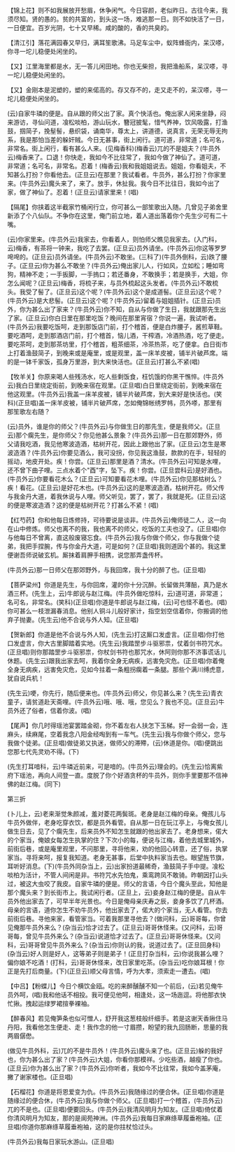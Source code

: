 <!-- { "loadSidebar": true } -->
【锦上花】则不如我展放开愁眉，休争闲气。今日容颜，老似昨日。古往今来，我须尽知。贤的愚的。贫的共富的，到头这一场，难逃那一日。则不如快活了一日，一日便宜。百岁光阴，七十又早稀。咸的酸的，香的共臭的。

【清江引】落花满园春又早归，满耳笙歌沸。马足车尘中，蚁阵蜂衙内，呆汉嗏，你寻一坨儿稳便处闲坐的。

【又】江里海里都是水，无一答儿闲田地。你也无柴担，我把渔船系，呆汉嗏，寻一坨儿稳便处闲坐的。

【又】金刚本是泥塑的，塑的来偌高的。存又存不的，走又走不的，呆汉嗏，寻一坨儿稳便处闲坐的。

(云)自家牛璘的便是。自从跟的师父出了家。真个快活也。俺出家人闲来坐静，闷来游访，寻仙问道，飡松啖柏，游山玩水，簪冠披髦，惜气养神，饮风吸露，打渔鼓，掴简子，挽髽髻，悬织袋，诵南华，尊太上，讲道德，说真言，无荣无辱无拘系，我是那怕当差的躲奸贼。今日无甚事，街上闲行。道可道，非常道；名可名，非常名。街上闲行，看有甚么人来。(见梅香科)(梅香云)兀的不是姐夫？(牛员外云)梅香来了。口退！你快走，我如今不比往常了，我如今做了神仙了。道可道，非常道；名可名，非常名。忍着！(梅香云)我和我姐姐说去。姐姐，你看姐夫，不知甚么打扮？你看他去。(正旦云)在那里？我试看者。牛员外，甚么打扮？你家里来。(牛员外云)魔头来了，来了。放手，休扯我。我今日不比往日，我如今出了家，做了神仙了。忍着！(正旦云)请家里来！(唱)

【隔尾】你挟着这半截家竹桶闲行立，你可甚么一部笙歌出入随。几曾见子弟舍里新添了个八仙队。不争你在这里，俺门前立地，着人道出落着你个先生少可有二十嘴。

(云)你家里来。(牛员外云)我家去，你看着人，则怕师父瞧见我家去。(入门科，云)梅香，有茶将一钟来，我吃了去罢。(正旦云)员外请坐。(牛员外云)你这等罗罗唣唣的。(正旦云)员外请坐。(牛员外云)不敢坐。(三科了)(牛员外倒科，云)跌了腰子。(正旦云)你为甚么不敢坐？(牛员外云)俺出家儿人，行如风，立如松；睡如弯狗，精神不走；一手扳脚，一手摀口；若还番身，不敢换手；若是换手，大姐，你怎么闻呢？(正旦云)梅香，将梳子来，与员外梳起这头发者。(牛员外云)不敢梳头。我受了髻了。(正旦云)这个呢？(牛员外云)这个是成道髻。(正旦云)这个呢？(牛员外云)是大悲髻。(正旦云)这个呢？(牛员外云)留着与姐姐插针。(正旦云)员外，你为甚么出了家来？(牛员外云)你不知，自从与你做了生日，我就跟那先生出了家。(正旦云)你白日里在那里吃饭？晚间在那里宵宿？你说一遍，我试听者。(牛员外云)我要吃饭呵，走到那饭店门前，打个稽首，便是白炸腰子，酱煎草鞋。要吃酒呵，走到那酒店门前，打个稽首，恼儿酒，干榨酒，冷酒热酒，吃了便走。要吃茶呵，走到那茶坊里，打个稽首，粗茶细茶，冷茶热茶，吃了便拿。白日街市上打着渔鼓简子，到晚来或是庵里，或是观里，盖一床羊皮被，铺半片破芦席。端的是一钵千家饭，孤身万里游，到大来快活也。(正旦云)打甚么不紧(唱)

【牧羊关】你原来喝人些残汤水，吃人些剩饭食，枉饥饿的你黑干憔悴。(牛员外云)我白日里绕定街前，到晚来宿在观里。(正旦唱)白日里绕定街前，到晚来宿在他这观里。(牛员外云)我盖一床羊皮被，铺半片破芦席，到大来好是快活也。(笑科)(正旦唱)盖一床羊皮被，铺半片破芦席，怎如俺锦帐绣罗帏，员外嗏，那里有那笙歌左右随？

(云)员外，谁是你的师父？(牛员外云)与你做生日的那先生，便是我师父。(正旦云)那个瘸先生，是你师父？你见他甚么景象？(牛员外云)那一日在那郊野外，师父请我吃酒，我见他寒波造酒，枯树开花，因此上跟他出了家。(正旦云)怎生是寒波造酒？(牛员外云)你要见酒么，我可没拐，你见我这渔鼓，款款的在手，轻轻的摇动，地皮开处。疾！你尝。(正旦云)那里是酒？清水。(牛员外云)可知是水哩，还不曾下曲子哩。三点水着个"酉"字，坠下。疾！你尝。(正旦尝科云)是好酒也。(牛员外云)你要看花木么？(正旦云)可知要看花木哩。(牛员外云)你见那枯树么？疾！看花。(正旦云)是好花木也。(牛员外云)这的是寒波造酒，枯树开花。师父传与我金丹大道，着我休说与人哩。师父听见，罢了，罢了，我就是死。(正旦云)这的便是寒波造酒？这的便是枯树开花？打甚么不紧！(唱)

【红芍药】你和他每日炼修持，可待要说是谈非。(牛员外云)俺师徒二人，这一向在山中修炼。师父也离不的我，我也离不的师父，吃饭的工夫也没了。(正旦唱)你与他每日不曾离，直这般废寝忘食。(牛员外云)我与你做个师父，你与我做个徒弟，我把手捏腕，传与你金丹大道，可是如何？(正旦唱)我则道因个甚的。我这里便谢吾师说破玄机。厮抹着肩胛手相携，说您那弄盏传杯。

(牛员外云)那一日师父在那郊野外，与我回席，我十分的醉了也。(正旦唱)

【菩萨梁州】你道是先生，与你回席，灌的你十分沉醉。长留做共薄醅，真乃是水酒三杯。(先生上，云)牛郎说与赵江梅。(牛员外做吃惊科，云)道可道，非常道；名可名，非常名。(笑科)(正旦唱)你道是牛郎说与赵江梅，(云)可也怪不着也。(唱)你可甚么一枝泄漏春消息。他别人铜斗儿般好家计，指空划空信着你，你搬调的他弃子抛妻。(先生云)他不合说与外人知。(正旦唱)

【贺新郎】你道是他不合说与外人知，(先生云)打这厮口发虚言。(正旦唱)你打他口发虚言，你大古里脚踏着实地。(先生云)我踏罡步斗驱邪祟，仗着剑书符咒水。(正旦唱)则你那踏罡步斗驱邪祟，你杖剑书符也那咒水，休阿则你那不济事谎话儿休题。(先生云)跟我出家去呵，我着你全身无病疾，远害免灾危。(正旦唱)你着俺全身无病疾，远害免灾危，见如今拄着一条粗拐瘸着一条腿。那些个满川缚虎意，犹自说兵机！

(先生云)哽，你先行，随后便来也。(牛员外云)师父，你见甚么来？(先生云)青衣童子，请贫道赴天斋哩。(牛员外云)哦、哦、哦，您见么？我也不见。(正旦云)牛员外还了俗者，信着你波。(唱)

【尾声】你几时得瑶池宴罢踏金砌，你不着左右人扶怎下玉梯。好一会弱一会，连麻头，续麻尾，空着我念八阳金经啕到有一车气。(先生云)我与你做个师父，您与我做个徒弟。(正旦唱)做徒弟又执迷，做师父的滞殢，(云)休道是你。(唱)便跳出您那七代先灵劝不得。(下)

(先生打耳喑科，云)牛璘近前来，可是喑的。(牛员外云)理会的。(先生云)恰离紫府下瑶池，再向人间登一直。度脱了你个好酒贪杯的牛员外，则你手里要那不信神佛的赵江梅。(同下)

第三折

(卜儿上，云)老来渐觉朱颜减，羞对菱花两鬓斑。老身是赵江梅的母亲。俺孩儿与牛员外做伴，老身吃穿衣饮，都是员外看管。自从那一日在玩江亭上，与俺女孩儿做生日去，见了个瘸先生，后来员外不知怎生就跟的他出家去了。老身想来，偌大的个家当，俺娘女每怎生执掌的住？下次小的每，便说与江梅，着他去城里城外，前街后巷，或是庵里观里，不问那里，寻将他来，劝的他回心转意，还了俗，执掌家当。寻将来呵，报复我知道。老身无甚事，后堂中执料家当去也。眼望旌节旗，耳听好消息。(下)(牛员外同杂当上，云)出家扮道最稀奇，渔鼓简子手中提。飡松啖柏为活计，不管人间闲是非。书符咒水先怕鬼，乘鸾跨凤不敢骑。昨朝因打山头过，被这大虫咬了我皮。自家牛璘的便是。师父的言语，今日个魔头至此，知他是那个魔头来？到长街市上。我试闲行者。(正旦上，云)妾身赵江梅的便是。自从牛员外他出家去了，可早半年光景也。今日是俺母亲庆寿之辰，妾身多饮了几杯酒。母亲的言语，道你怎生不劝牛员外，他出家去了，偌大的个家当，无人看管。你去前街后巷。寻他来家，看管家当。可着我那里寻他去？(做问科，云)哥哥每，你曾见俺那牛员外来么？(杂当云)恰才过去了。(正旦云)哥哥休怪来。(又问科，云)哥哥每，曾见牛员外来么？(杂当云)说道恰才过去了。(正旦云)哥哥休怪来。(又问科，云)哥哥曾见牛员外来么？(杂当云)你则认的我，说道过去了。(正旦回身科)(杂当云)好人则是好人，这等弟子则是弟子！(正旦打杂当科，云)你说我甚么哩？偏你娘不吃酒！(打科，云)哥哥休怪来，改日家里吃茶。(杂当云)吃你娘耳根！你正是先打后商量。(下)(正旦云)顺父母言情，呼为大孝，须索走一遭去。(唱)

【中吕】【粉蝶儿】今日个横饮金瓯。吃的来醉醺醺不知一个前后，(云)若见俺牛员外呵，(唱)我和他话不相投。我可便见他呵，相逢处，这一场迤逗。将他那衣快忙揪。拽起运绿罗裙揎拳裸袖。

【醉春风】若见俺笋条也似可憎人，舒开我这葱枝般纤细手。若是这谢天香揪住马丹阳，我看他怎生便走、走！我作念的他一寸眉攒，盼望的我九回肠断，思量的我两眉僝僽。

(做见牛员外科，云)兀的不是牛员外！(牛员外云)魔头来了也。(正旦云)躲的我好也，你为甚么出了家？(牛员外云)大姐，你看你那模祥。少吃些酒，越瘦了你也。(正旦云)你为甚么出了家？(牛员外云)你听者，我如今不比往常，我如今盖茅庵，撇了谢家楼也。(正旦唱)

【石榴花】你道是将恩爱变为仇。(牛员外云)我随缘过的便合休。(正旦唱)你道是随缘过的便合休，(牛员外云)我与你做个师父。(正旦唱)打一个稽首，(牛员外云)兀的不是也。(正旦唱)便要回头。(牛员外云)我清风明月为知友。(正旦唱)倚仗着你清风明月为知友，那的是阆苑神洲。(牛员外云)我每日家麻绦草履垂袍袖。(正旦唱)你道你那麻绦草履垂袍袖，这的是你拄杖恰过头。

(牛员外云)我每日家玩水游山。(正旦唱)

